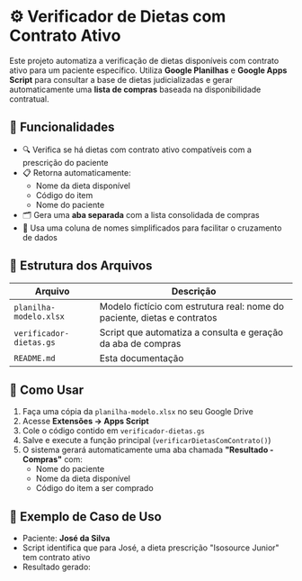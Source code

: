 # ⚙️ Verificador de Dietas com Contrato Ativo

Este projeto automatiza a verificação de dietas disponíveis com contrato ativo para um paciente específico. Utiliza **Google Planilhas** e **Google Apps Script** para consultar a base de dietas judicializadas e gerar automaticamente uma **lista de compras** baseada na disponibilidade contratual.

## 🧩 Funcionalidades

- 🔍 Verifica se há dietas com contrato ativo compatíveis com a prescrição do paciente
- 📋 Retorna automaticamente:
  - Nome da dieta disponível
  - Código do item
  - Nome do paciente
- 🗂️ Gera uma **aba separada** com a lista consolidada de compras
- 🧼 Usa uma coluna de nomes simplificados para facilitar o cruzamento de dados

## 📂 Estrutura dos Arquivos

| Arquivo | Descrição |
|--------|----------|
| `planilha-modelo.xlsx` | Modelo fictício com estrutura real: nome do paciente, dietas e contratos |
| `verificador-dietas.gs` | Script que automatiza a consulta e geração da aba de compras |
| `README.md` | Esta documentação |

## 🚀 Como Usar

1. Faça uma cópia da `planilha-modelo.xlsx` no seu Google Drive
2. Acesse **Extensões → Apps Script**
3. Cole o código contido em `verificador-dietas.gs`
4. Salve e execute a função principal (`verificarDietasComContrato()`)
5. O sistema gerará automaticamente uma aba chamada **"Resultado - Compras"** com:
   - Nome do paciente
   - Nome da dieta disponível
   - Código do item a ser comprado

## 📘 Exemplo de Caso de Uso

- Paciente: **José da Silva**
- Script identifica que para José, a dieta prescrição "Isosource Junior" tem contrato ativo
- Resultado gerado:
